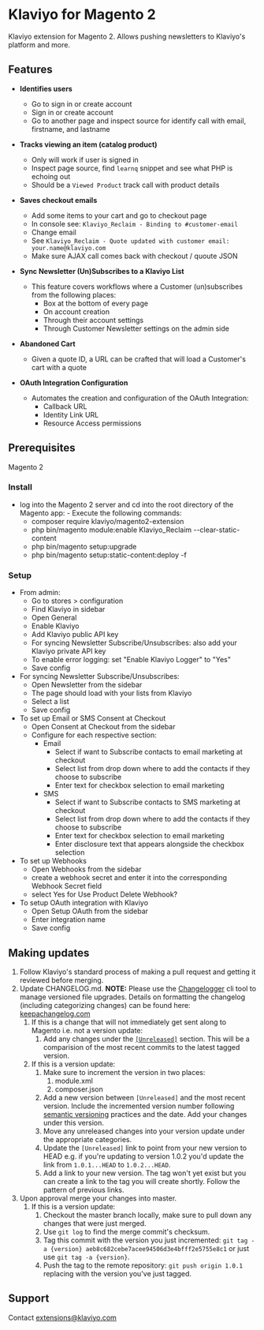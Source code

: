 # Klaviyo for Magento 2

Klaviyo extension for Magento 2. Allows pushing newsletters to Klaviyo's platform and more.

## Features

- **Identifies users**
  - Go to sign in or create account
  - Sign in or create account
  - Go to another page and inspect source for identify call with email, firstname, and lastname

- **Tracks viewing an item (catalog product)**
  - Only will work if user is signed in
  - Inspect page source, find `learnq` snippet and see what PHP is echoing out
  - Should be a `Viewed Product` track call with product details

- **Saves checkout emails**
  - Add some items to your cart and go to checkout page
  - In console see: `Klaviyo_Reclaim - Binding to #customer-email`
  - Change email
  - See `Klaviyo_Reclaim - Quote updated with customer email: your.name@klaviyo.com`
  - Make sure AJAX call comes back with checkout / quoute JSON

- **Sync Newsletter (Un)Subscribes to a Klaviyo List**
  - This feature covers workflows where a Customer (un)subscribes from the following places:
    - Box at the bottom of every page
    - On account creation
    - Through their account settings
    - Through Customer Newsletter settings on the admin side

- **Abandoned Cart**
  - Given a quote ID, a URL can be crafted that will load a Customer's cart with a quote

- **OAuth Integration Configuration**
  - Automates the creation and configuration of the OAuth Integration:
    - Callback URL
    - Identity Link URL
    - Resource Access permissions

## Prerequisites

Magento 2

### Install

  -  log into the Magento 2 server and cd into the root directory of the Magento app:
    -  Execute the following commands:
        - composer require klaviyo/magento2-extension
        - php bin/magento module:enable Klaviyo_Reclaim  --clear-static-content
        - php bin/magento setup:upgrade
        - php bin/magento setup:static-content:deploy -f

### Setup
  - From admin:
    - Go to stores > configuration
    - Find Klaviyo in sidebar
    - Open General
    - Enable Klaviyo
    - Add Klaviyo public API key
    - For syncing Newsletter Subscribe/Unsubscribes: also add your Klaviyo private API key
    - To enable error logging: set "Enable Klaviyo Logger" to "Yes"
    - Save config
  - For syncing Newsletter Subscribe/Unsubscribes:
    - Open Newsletter from the sidebar
    - The page should load with your lists from Klaviyo
    - Select a list
    - Save config
  - To set up Email or SMS Consent at Checkout
    - Open Consent at Checkout from the sidebar
    - Configure for each respective section:
        - Email
            - Select if want to Subscribe contacts to email marketing at checkout
            - Select list from drop down where to add the contacts if they choose to subscribe
            - Enter text for checkbox selection to email marketing
        - SMS
            - Select if want to Subscribe contacts to SMS marketing at checkout
            - Select list from drop down where to add the contacts if they choose to subscribe
            - Enter text for checkbox selection to email marketing
            - Enter disclosure text that appears alongside the checkbox selection
  - To set up Webhooks
    - Open Webhooks from the sidebar
    - create a webhook secret and enter it into the corresponding Webhook Secret field
    - select Yes for Use Product Delete Webhook?
  - To setup OAuth integration with Klaviyo
    - Open Setup OAuth from the sidebar
    - Enter integration name
    - Save config


## Making updates
1) Follow Klaviyo's standard process of making a pull request and getting it reviewed before merging.
2) Update CHANGELOG.md. **NOTE:** Please use the [Changelogger](https://pypi.org/project/changelogged/) cli tool to manage versioned file upgrades. Details on formatting the changelog (including categorizing changes) can be found here: [keepachangelog.com](https://keepachangelog.com/en/1.0.0/)
    1) If this is a change that will not immediately get sent along to Magento i.e. not a version update:
        1) Add any changes under the [`[Unreleased]`](https://github.com/klaviyo/magento2-klaviyo/compare/1.0.1...HEAD) section. This will be a comparision of the most recent commits to the latest tagged version.
    2) If this is a version update:
        1) Make sure to increment the version in two places:
            1) module.xml
            2) composer.json
        2) Add a new version between `[Unreleased]` and the most recent version. Include the incremented version number following [semantic versioning](https://semver.org/spec/v2.0.0.html) practices and the date. Add your changes under this version.
        3) Move any unreleased changes into your version update under the appropriate categories.
        4) Update the `[Unreleased]` link to point from your new version to HEAD e.g. if you're updating to version 1.0.2 you'd update the link from `1.0.1...HEAD` to `1.0.2...HEAD`.
        5) Add a link to your new version. The tag won't yet exist but you can create a link to the tag you will create shortly. Follow the pattern of previous links.
3) Upon approval merge your changes into master.
    1) If this is a version update:
        1) Checkout the master branch locally, make sure to pull down any changes that were just merged.
        2) Use `git log` to find the merge commit's checksum.
        3) Tag this commit with the version you just incremented: `git tag -a {version} aeb8c682cebe7acee94506d3e4bfff2e5755e8c1` or just use `git tag -a {version}`.
        4) Push the tag to the remote repository: `git push origin 1.0.1` replacing with the version you've just tagged.

## Support

Contact extensions@klaviyo.com
